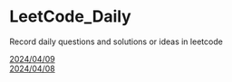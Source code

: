 # LeetCode_Daily
Record daily questions and solutions or ideas in leetcode

[2024/04/09](https://github.com/NaoCoding/LeetCode_Daily/blob/main/20240409.md) <br>
[2024/04/08](https://github.com/NaoCoding/LeetCode_Daily/blob/main/20240408.md) <br>


